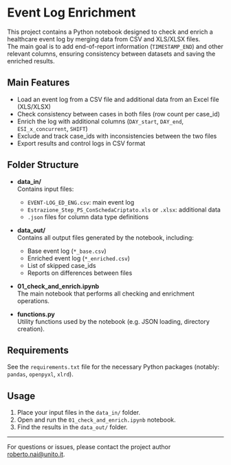# Event Log Enrichment

This project contains a Python notebook designed to check and enrich a healthcare event log by merging data from CSV and XLS/XLSX files.  
The main goal is to add end-of-report information (`TIMESTAMP_END`) and other relevant columns, ensuring consistency between datasets and saving the enriched results.

## Main Features

- Load an event log from a CSV file and additional data from an Excel file (XLS/XLSX)
- Check consistency between cases in both files (row count per case_id)
- Enrich the log with additional columns (`DAY_start`, `DAY_end`, `ESI_x_concurrent`, `SHIFT`)
- Exclude and track case_ids with inconsistencies between the two files
- Export results and control logs in CSV format

## Folder Structure

- **data_in/**  
  Contains input files:  
  - `EVENT-LOG_ED_ENG.csv`: main event log  
  - `Estrazione_Step_PS_ConSchedaCriptato.xls` or `.xlsx`: additional data  
  - `.json` files for column data type definitions

- **data_out/**  
  Contains all output files generated by the notebook, including:  
  - Base event log (`*_base.csv`)
  - Enriched event log (`*_enriched.csv`)
  - List of skipped case_ids
  - Reports on differences between files

- **01_check_and_enrich.ipynb**  
  The main notebook that performs all checking and enrichment operations.

- **functions.py**  
  Utility functions used by the notebook (e.g. JSON loading, directory creation).

## Requirements

See the `requirements.txt` file for the necessary Python packages (notably: `pandas`, `openpyxl`, `xlrd`).

## Usage

1. Place your input files in the `data_in/` folder.
2. Open and run the `01_check_and_enrich.ipynb` notebook.
3. Find the results in the `data_out/` folder.

---

For questions or issues, please contact the project author [roberto.nai@unito.it](roberto.nai@unito.it).